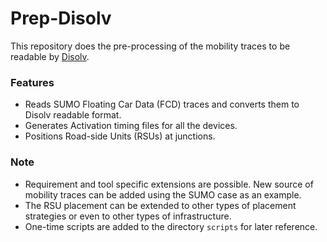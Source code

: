 # Prep-Disolv

This repository does the pre-processing of the mobility traces to be readable by [Disolv](https://github.com/nagacharan-tangirala/disolv).

### Features

- Reads SUMO Floating Car Data (FCD) traces and converts them to Disolv readable format.
- Generates Activation timing files for all the devices.
- Positions Road-side Units (RSUs) at junctions.

### Note

- Requirement and tool specific extensions are possible. New source of mobility traces can be added using the SUMO case as an example.
- The RSU placement can be extended to other types of placement strategies or even to other types of infrastructure.
- One-time scripts are added to the directory `scripts` for later reference.